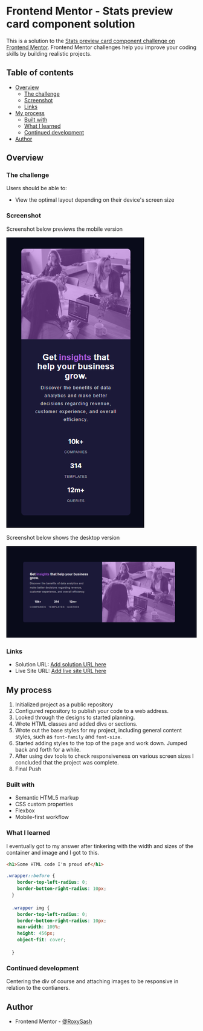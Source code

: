 # Frontend Mentor - Stats preview card component solution

This is a solution to the [Stats preview card component challenge on Frontend Mentor](https://www.frontendmentor.io/challenges/stats-preview-card-component-8JqbgoU62). Frontend Mentor challenges help you improve your coding skills by building realistic projects. 

## Table of contents

- [Overview](#overview)
  - [The challenge](#the-challenge)
  - [Screenshot](#screenshot)
  - [Links](#links)
- [My process](#my-process)
  - [Built with](#built-with)
  - [What I learned](#what-i-learned)
  - [Continued development](#continued-development)
- [Author](#author)



## Overview

### The challenge

Users should be able to:

- View the optimal layout depending on their device's screen size

### Screenshot

Screenshot below previews the mobile version

![Mobile View](./images/Mobile%20Screenshot.png)

Screenshot below shows the desktop version

![Desktop View](./images/Desktop%20Screenshot.png)





### Links

- Solution URL: [Add solution URL here](https://github.com/RoxySash/Stats-Preview-Card-Component-Main.git)
- Live Site URL: [Add live site URL here](https://roxysash.github.io/Stats-Preview-Card-Component-Main/)

## My process

1. Initialized project as a public repository 
2. Configured repository to publish your code to a web address. 
3. Looked through the designs to started planning. 
4. Wrote HTML classes and added divs or sections.
5. Wrote out the base styles for my project, including general content styles, such as `font-family` and `font-size`.
6. Started adding styles to the top of the page and work down. Jumped back and forth for a while. 
7. After using dev tools to check responsiveness on various screen sizes I concluded that the project was complete. 
8. Final Push 

### Built with

- Semantic HTML5 markup
- CSS custom properties
- Flexbox
- Mobile-first workflow


### What I learned

I eventually got to my answer after tinkering with the width and sizes of the container and image and I got to this. 

```html
<h1>Some HTML code I'm proud of</h1>
```
```css
.wrapper::before {
    border-top-left-radius: 0;
    border-bottom-right-radius: 10px;
  }

  .wrapper img {
    border-top-left-radius: 0;
    border-bottom-right-radius: 10px;
    max-width: 100%;
    height: 456px;
    object-fit: cover;
    
  }
```

### Continued development

Centering the div of course and attaching images to be responsive in relation to the contianers.


## Author

- Frontend Mentor - [@RoxySash](https://www.frontendmentor.io/profile/RoxySash)


